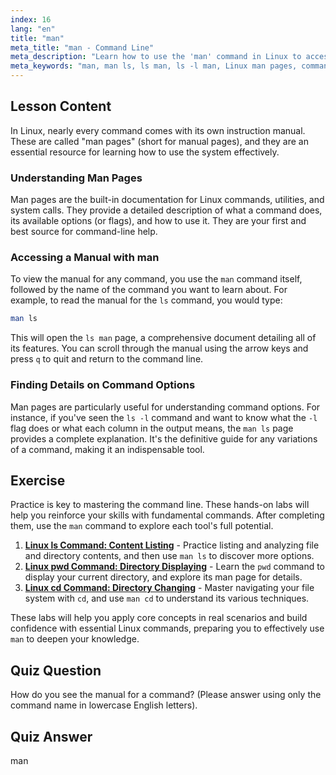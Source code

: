 ```yaml
---
index: 16
lang: "en"
title: "man"
meta_title: "man - Command Line"
meta_description: "Learn how to use the 'man' command in Linux to access detailed manuals for commands like 'ls'. Understand the man ls page to master the command line."
meta_keywords: "man, man ls, ls man, ls -l man, Linux man pages, command manual, Linux documentation, command line help"
---
```


## Lesson Content

In Linux, nearly every command comes with its own instruction manual. These are called "man pages" (short for manual pages), and they are an essential resource for learning how to use the system effectively.

### Understanding Man Pages

Man pages are the built-in documentation for Linux commands, utilities, and system calls. They provide a detailed description of what a command does, its available options (or flags), and how to use it. They are your first and best source for command-line help.

### Accessing a Manual with man

To view the manual for any command, you use the `man` command itself, followed by the name of the command you want to learn about. For example, to read the manual for the `ls` command, you would type:

```bash
man ls
```

This will open the `ls man` page, a comprehensive document detailing all of its features. You can scroll through the manual using the arrow keys and press `q` to quit and return to the command line.

### Finding Details on Command Options

Man pages are particularly useful for understanding command options. For instance, if you've seen the `ls -l` command and want to know what the `-l` flag does or what each column in the output means, the `man ls` page provides a complete explanation. It's the definitive guide for any variations of a command, making it an indispensable tool.

## Exercise

Practice is key to mastering the command line. These hands-on labs will help you reinforce your skills with fundamental commands. After completing them, use the `man` command to explore each tool's full potential.

1.  **[Linux ls Command: Content Listing](https://labex.io/labs/linux-linux-ls-command-content-listing-219205)** - Practice listing and analyzing file and directory contents, and then use `man ls` to discover more options.
2.  **[Linux pwd Command: Directory Displaying](https://labex.io/labs/linux-linux-pwd-command-directory-displaying-209734)** - Learn the `pwd` command to display your current directory, and explore its man page for details.
3.  **[Linux cd Command: Directory Changing](https://labex.io/labs/linux-linux-cd-command-directory-changing-209733)** - Master navigating your file system with `cd`, and use `man cd` to understand its various techniques.

These labs will help you apply core concepts in real scenarios and build confidence with essential Linux commands, preparing you to effectively use `man` to deepen your knowledge.

## Quiz Question

How do you see the manual for a command? (Please answer using only the command name in lowercase English letters).

## Quiz Answer

man
